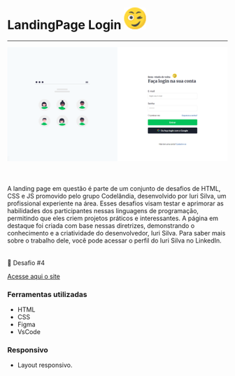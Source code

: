 <h1>LandingPage Login <img src="https://github.com/JoaoVinii1/Landing-Page-Desafio4-Codel-ndia/blob/main/Assets/image/piscadela.png" width="50px"</img> </h1>

<hr>

<div>
<img src="https://github.com/JoaoVinii1/Landing-Page-Desafio4-Codel-ndia/blob/main/Assets/image/Landing%20Page.png" width="700px" />
</div>

<br>
<br>
<br>
A landing page em questão é parte de um conjunto de desafios de HTML, CSS e JS promovido pelo grupo Codelândia, desenvolvido
por Iuri Silva, um profissional experiente na área. Esses desafios visam testar e aprimorar as habilidades dos participantes
nessas linguagens de programação, permitindo que eles criem projetos práticos e interessantes.
A página em destaque foi criada com base nessas diretrizes, demonstrando o conhecimento e a criatividade do desenvolvedor, Iuri Silva.
Para saber mais sobre o trabalho dele, você pode acessar o perfil do <a src="https://www.linkedin.com/in/iuricode/">Iuri Silva<a/> no LinkedIn. 

<br>
<br>
<br>
🎯 Desafio #4

<br>

[Acesse aqui o site](https://joaovinii1.github.io/Landing-Page-Desafio4-Codelandia/)

### Ferramentas utilizadas

- HTML
- CSS
- Figma
- VsCode

### Responsivo 

- Layout responsivo.

